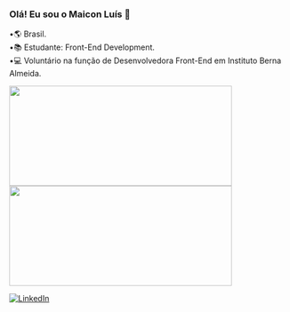 ### Olá! Eu sou o Maicon Luís 👋
•🌎 Brasil.<br>
•📚 Estudante: Front-End Development.<br>
•💻 Voluntário na função de Desenvolvedora Front-End em Instituto Berna Almeida.

<div>
    <a href="https://github.com/Mikex00001">
    <img height="180em" width="400em" src="https://github-readme-stats.vercel.app/api/top-langs/?username=Mike00001&layout=compact&langs_count=7&theme=tokyonight"/>
    <img height="180em" width="400em" src="https://github-readme-stats.vercel.app/api?username=Mike00001&show_icons=true&theme=tokyonight&include_all_commits=true&count_private=true"/>
  </div>
        
[![LinkedIn](https://img.shields.io/badge/LinkedIn-0077B5?style=for-the-badge&logo=linkedin&logoColor=white)](https://www.linkedin.com/in/maicon-luis-b63670271/)

